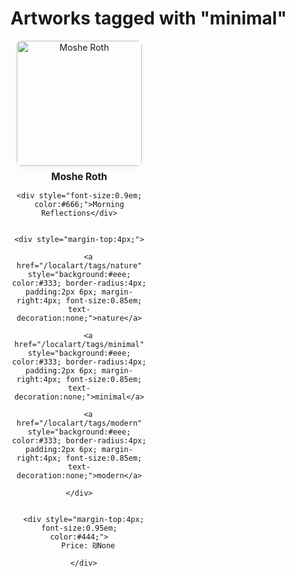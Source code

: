 # Artworks tagged with "minimal"

<div id="tag-grid" style="display: flex; flex-wrap: wrap; gap: 32px; justify-content: flex-start;">

  <div class="artist-card" style="text-align:center; width:220px; margin-bottom:32px; position:relative;">
    <a href="/localart/artists/mosheroth/image/2" style="display:inline-block;">
      <span style="position:relative; display:inline-block;">
        <img src="/localart/assets/artists/mosheroth/2.png" alt="Moshe Roth" style="width:200px; height:200px; object-fit:cover; border-radius:8px; box-shadow:0 2px 8px #0001;" />
      </span>
    </a>
    <div style="margin-top:8px; font-weight:bold; font-size:1.1em;">
      <a href="/localart/artists/mosheroth.md" style="text-decoration:none; color:inherit;">Moshe Roth</a>
    </div>
    
    <div style="font-size:0.9em; color:#666;">Morning Reflections</div>
    
    
    <div style="margin-top:4px;">
      
        <a href="/localart/tags/nature" style="background:#eee; color:#333; border-radius:4px; padding:2px 6px; margin-right:4px; font-size:0.85em; text-decoration:none;">nature</a>
      
        <a href="/localart/tags/minimal" style="background:#eee; color:#333; border-radius:4px; padding:2px 6px; margin-right:4px; font-size:0.85em; text-decoration:none;">minimal</a>
      
        <a href="/localart/tags/modern" style="background:#eee; color:#333; border-radius:4px; padding:2px 6px; margin-right:4px; font-size:0.85em; text-decoration:none;">modern</a>
      
    </div>
    
    
      <div style="margin-top:4px; font-size:0.95em; color:#444;">
        Price: ₪None
        
      </div>
    
  </div>

</div>